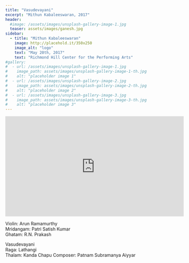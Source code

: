 ```yaml
---
title: "Vasudevayani"
excerpt: "Mithun Kabaleeswaran, 2017"
header:
  #image: /assets/images/unsplash-gallery-image-1.jpg
  teaser: assets/images/ganesh.jpg
sidebar:
  - title: "Mithun Kabaleeswaran"
    image: http://placehold.it/350x250
    image_alt: "logo"
    text: "May 20th, 2017"
    text: "Richmond Hill Center for the Performing Arts"
#gallery:
#  - url: /assets/images/unsplash-gallery-image-1.jpg
#    image_path: assets/images/unsplash-gallery-image-1-th.jpg
#    alt: "placeholder image 1"
#  - url: /assets/images/unsplash-gallery-image-2.jpg
#    image_path: assets/images/unsplash-gallery-image-2-th.jpg
#    alt: "placeholder image 2"
#  - url: /assets/images/unsplash-gallery-image-3.jpg
#    image_path: assets/images/unsplash-gallery-image-3-th.jpg
#    alt: "placeholder image 3"
---
```

<iframe width="560" height="315" src="https://www.youtube.com/embed/Dmr3Xcl7M6Y?si=2J_rGaWqRk4F-6Tx&amp;start=850" title="YouTube video player" frameborder="0" allow="accelerometer; autoplay; clipboard-write; encrypted-media; gyroscope; picture-in-picture; web-share" referrerpolicy="strict-origin-when-cross-origin" allowfullscreen></iframe>

Violin: Arun Ramamurthy  
Mridangam: Patri Satish Kumar  
Ghatam: R.N. Prakash  


Vasudevayani  
Raga: Lathangi  
Thalam: Kanda Chapu
Composer: Patnam Subramanya Aiyyar
